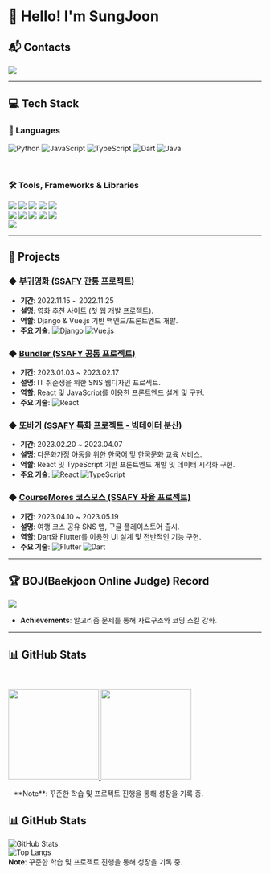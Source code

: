 # 👋 Hello! I'm SungJoon

## 📬 Contacts
<img src="https://img.shields.io/badge/dellojoon7@gmail.com-EA4335?style=flat-square&logo=Gmail&logoColor=white"/></a>

---

## 💻 Tech Stack

### 🌟 Languages
![Python](https://img.shields.io/badge/Python-3776AB?style=flat-square&logo=Python&logoColor=white)
![JavaScript](https://img.shields.io/badge/JavaScript-F7DF1E?style=flat-square&logo=JavaScript&logoColor=black)
![TypeScript](https://img.shields.io/badge/TypeScript-3178C6?style=flat-square&logo=TypeScript&logoColor=white)
![Dart](https://img.shields.io/badge/Dart-0175C2?style=flat-square&logo=Dart&logoColor=white)
![Java](https://img.shields.io/badge/Java-007396?style=flat-square&logo=Java&logoColor=white)

<br>

### 🛠️ Tools, Frameworks & Libraries
<p>
  <img src="https://img.shields.io/badge/Django-green?style=flat-square&logo=Django&logoColor=white"/>
  <img src="https://img.shields.io/badge/Vue.js-ff69b4?style=flat-square&logo=Vue.js&logoColor=white"/>
  <img src="https://img.shields.io/badge/HTML5-E34F26?style=flat-square&logo=HTML5&logoColor=white"/>
  <img src="https://img.shields.io/badge/CSS-1572B6?style=flat-square&logo=CSS3&logoColor=white"/>
  <img src="https://img.shields.io/badge/React-61DAFB?style=flat-square&logo=React&logoColor=white"/> <br>
  <img src="https://img.shields.io/badge/Redux-764ABC?style=flat-square&logo=Redux&logoColor=white"/>
  <img src="https://img.shields.io/badge/Flutter-9EA2FF?style=flat-square&logo=React&logoColor=white"/>
  <img src="https://img.shields.io/badge/Figma-F24E1E?style=flat-square&logo=Figma&logoColor=white"/>
  <img src="https://img.shields.io/badge/Eclipse-2C2255?style=flat-square&logo=eclipseide&logoColor=white"/>
  <img src="https://img.shields.io/badge/ORACLE-F80000?style=flat-square&logo=oracle&logoColor=white"/> <br>
  <img src="https://img.shields.io/badge/Spring-6DB33F?style=flat-square&logo=Spring&logoColor=white"/>
</p>

---

## 📂 Projects
### ◆ [부귀영화 (SSAFY 관통 프로젝트)](https://github.com/sssungjooon/BoogieMovie_PJT)
- **기간**: 2022.11.15 ~ 2022.11.25  
- **설명**: 영화 추천 사이트 (첫 웹 개발 프로젝트).  
- **역할**: Django & Vue.js 기반 백엔드/프론트엔드 개발.  
- **주요 기술**: ![Django](https://img.shields.io/badge/Django-092E20?style=flat-square&logo=Django&logoColor=white) ![Vue.js](https://img.shields.io/badge/Vue.js-4FC08D?style=flat-square&logo=Vue.js&logoColor=white)

### ◆ [Bundler (SSAFY 공통 프로젝트)](https://github.com/sssungjooon/Bundler-PJT)
- **기간**: 2023.01.03 ~ 2023.02.17  
- **설명**: IT 취준생을 위한 SNS 웹디자인 프로젝트.  
- **역할**: React 및 JavaScript를 이용한 프론트엔드 설계 및 구현.  
- **주요 기술**: ![React](https://img.shields.io/badge/React-61DAFB?style=flat-square&logo=React&logoColor=black)

### ◆ [또바기 (SSAFY 특화 프로젝트 - 빅데이터 분산)](https://github.com/sssungjooon/Ddobagi-PJT)
- **기간**: 2023.02.20 ~ 2023.04.07  
- **설명**: 다문화가정 아동을 위한 한국어 및 한국문화 교육 서비스.  
- **역할**: React 및 TypeScript 기반 프론트엔드 개발 및 데이터 시각화 구현.  
- **주요 기술**: ![React](https://img.shields.io/badge/React-61DAFB?style=flat-square&logo=React&logoColor=black) ![TypeScript](https://img.shields.io/badge/TypeScript-3178C6?style=flat-square&logo=TypeScript&logoColor=white)

### ◆ [CourseMores 코스모스 (SSAFY 자율 프로젝트)](https://github.com/sssungjooon/Course_Mores-PJT)
- **기간**: 2023.04.10 ~ 2023.05.19  
- **설명**: 여행 코스 공유 SNS 앱, 구글 플레이스토어 출시.  
- **역할**: Dart와 Flutter를 이용한 UI 설계 및 전반적인 기능 구현.  
- **주요 기술**: ![Flutter](https://img.shields.io/badge/Flutter-02569B?style=flat-square&logo=Flutter&logoColor=white) ![Dart](https://img.shields.io/badge/Dart-0175C2?style=flat-square&logo=Dart&logoColor=white)

---

## 🏆 BOJ(Baekjoon Online Judge) Record
  
 <a href="https://solved.ac/profile/dellojoon7"><img src="http://mazassumnida.wtf/api/generate_badge?boj=dellojoon7"></a>
- **Achievements**: 알고리즘 문제를 통해 자료구조와 코딩 스킬 강화.
 
---

## 📊 GitHub Stats
<Br>
<p>
<a href="https://github.com/sssungjooon">
  <img height="180em" src="https://github-readme-stats-eight-theta.vercel.app/api?username=sssungjooon&show_icons=true&theme=algolia&include_all_commits=true&count_private=true"/>
  <img height="180em" src="https://github-readme-stats-eight-theta.vercel.app/api/top-langs/?username=sssungjooon&layout=compact&langs_count=8&theme=algolia"/>
</a>
</p>
- **Note**: 꾸준한 학습 및 프로젝트 진행을 통해 성장을 기록 중.
<Br>

## 📊 GitHub Stats
![GitHub Stats](https://github-readme-stats-eight-theta.vercel.app/api?username=sssungjooon&show_icons=true&theme=algolia&include_all_commits=true&count_private=true)  
![Top Langs](https://github-readme-stats-eight-theta.vercel.app/api/top-langs/?username=sssungjooon&layout=compact&langs_count=8&theme=algolia)  
**Note**: 꾸준한 학습 및 프로젝트 진행을 통해 성장을 기록 중.


<!--
**sssungjooon/sssungjooon** is a ✨ _special_ ✨ repository because its `README.md` (this file) appears on your GitHub profile.

Here are some ideas to get you started:

- 🔭 I’m currently working on ...
- 🌱 I’m currently learning ...
- 👯 I’m looking to collaborate on ...
- 🤔 I’m looking for help with ...
- 💬 Ask me about ...
- 📫 How to reach me: ...
- 😄 Pronouns: ...
- ⚡ Fun fact: ...
-->
